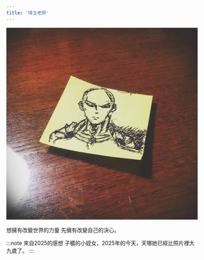 ```yaml
---
title: '琦玉老師'
---
```

![img](./img_ig/201601/001.jpg)

想擁有改變世界的力量 先擁有改變自己的決心。

:::note 來自2025的感想
子穠的小姪女，2025年的今天，天哪她已經比照片裡大九歲了。
:::